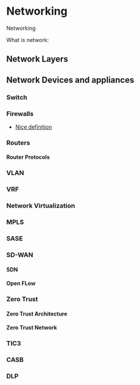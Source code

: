 # Networking

Networking

What is network:

## Network Layers
## Network Devices and appliances
###  Switch
### Firewalls
* [Nice definition](https://www.webopedia.com/definitions/firewall/)
### Routers
#### Router Protocols
### VLAN
### VRF

### Network Virtualization
### MPLS
### SASE
### SD-WAN
#### SDN
#### Open FLow
### Zero Trust
#### Zero Trust Architecture
#### Zero Trust Network
### TIC3
### CASB
### DLP
